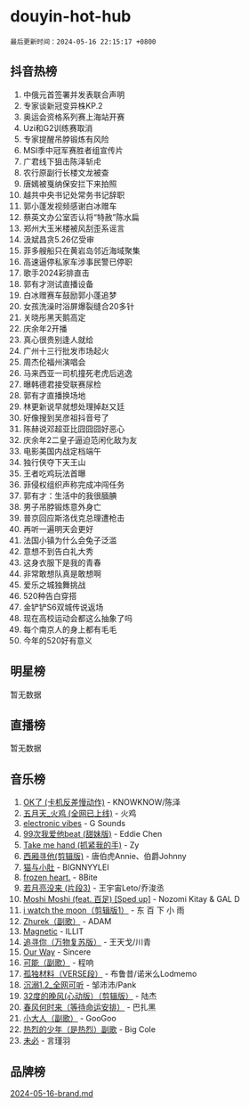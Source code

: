 # douyin-hot-hub

`最后更新时间：2024-05-16 22:15:17 +0800`

## 抖音热榜

1. 中俄元首签署并发表联合声明
1. 专家谈新冠变异株KP.2
1. 奥运会资格系列赛上海站开赛
1. Uzi和G2训练赛取消
1. 专家提醒吊脖锻炼有风险
1. MSI季中冠军赛胜者组宣传片
1. 广君线下狙击陈泽斩虍
1. 农行原副行长楼文龙被查
1. 唐嫣被戛纳保安拦下来拍照
1. 越共中央书记处常务书记辞职
1. 郭小蓬发视频感谢白冰赠车
1. 蔡英文办公室否认将“特赦”陈水扁
1. 郑州大玉米楼被风刮歪系谣言
1. 汲斌昌贪5.26亿受审
1. 菲多艘船只在黄岩岛邻近海域聚集
1. 高速逼停私家车涉事民警已停职
1. 歌手2024彩排直击
1. 郭有才测试直播设备
1. 白冰赠赛车鼓励郭小蓬追梦
1. 女孩洗澡时浴屏爆裂缝合20多针
1. 关晓彤黑天鹅高定
1. 庆余年2开播
1. 真心很贵别逢人就给
1. 广州十三行批发市场起火
1. 周杰伦福州演唱会
1. 马来西亚一司机撞死老虎后逃逸
1. 曝韩德君接受联赛尿检
1. 郭有才直播换场地
1. 林更新说早就想处理掉赵又廷
1. 好像搜到吴彦祖抖音号了
1. 陈赫说邓超亚比囧囧囧好恶心
1. 庆余年2二皇子逼迫范闲化敌为友
1. 电影美国内战定档端午
1. 独行侠夺下天王山
1. 王者吃鸡玩法首曝
1. 菲侵权组织声称完成冲闯任务
1. 郭有才：生活中的我很腼腆
1. 男子吊脖锻炼意外身亡
1. 普京回应斯洛伐克总理遭枪击
1. 再听一遍明天会更好
1. 法国小镇为什么会兔子泛滥
1. 意想不到告白礼大秀
1. 这身衣服下是我的青春
1. 非常敢想队真是敢想啊
1. 爱乐之城独舞挑战
1. 520种告白穿搭
1. 金铲铲S6双城传说返场
1. 现在高校运动会都这么抽象了吗
1. 每个南京人的身上都有毛毛
1. 今年的520好有意义

## 明星榜

暂无数据

## 直播榜

暂无数据

## 音乐榜

1. [OK了 (卡机反差慢动作)](https://sf3-cdn-tos.douyinstatic.com/obj/tos-cn-ve-2774/osXWgLGizaDPmw9B0CIggvCFeIAAebk1YMe8jD) - KNOWKNOW/陈泽
1. [五月天_火鸡 (全网已上线)](https://sf5-hl-cdn-tos.douyinstatic.com/obj/tos-cn-ve-2774/oEtOMSQZstjlJ4nfBEgeqN29IbWjkmDBrFtF2C) - 火鸡
1. [electronic vibes](https://sf5-hl-cdn-tos.douyinstatic.com/obj/tos-cn-ve-2774/oMIpXkYtpBe14gZjOFMCLfhBv1zjK1O3Ztar9Q) - G Sounds
1. [99次我爱他beat (甜妹版)](https://sf5-hl-cdn-tos.douyinstatic.com/obj/tos-cn-ve-2774/ocBPCLaDWFQr2tJdQmEDjGfSYIjegYYPBQZykZ) - Eddie Chen
1. [Take me hand (抓紧我的手)](https://sf5-hl-cdn-tos.douyinstatic.com/obj/tos-cn-ve-2774/os8GB2fDQQmJZTmtomg0gHX5fBACiEgcFgEKYg) - Zy
1. [西厢寻他(剪辑版)](https://sf5-hl-cdn-tos.douyinstatic.com/obj/tos-cn-ve-2774/oUsAVfAQKlRNxEv5qxvIB8o5qmIWUcXbzJKJhw) - 唐伯虎Annie、伯爵Johnny
1. [猫与小肚](https://sf3-cdn-tos.douyinstatic.com/obj/tos-cn-ve-2774/osZeoClMECgK8DYl6VebABgbchEtPYQjZEnRtd) - BIGNNYYLEI
1. [frozen heart.](https://sf27-cdn-tos.douyinstatic.com/obj/tos-cn-ve-2774/oIIWJfyjIACZA9zQMtnJ6hQQhFC4vhCupoRBsO) - 8Bite
1. [若月亮没来 (片段3)](https://sf27-cdn-tos.douyinstatic.com/obj/tos-cn-ve-2774/okfyEUsGW1B1ovJi5JiN9IjvAT2lMwA054GoEB) - 王宇宙Leto/乔浚丞
1. [Moshi Moshi (feat. 百足) [Sped up]](https://sf5-hl-cdn-tos.douyinstatic.com/obj/tos-cn-ve-2774/ocCPFQcXJLeroaIdQLIGAoeeYM3OAUYGDguHXz) - Nozomi Kitay & GAL D
1. [i watch the moon（剪辑版1）](https://sf5-hl-cdn-tos.douyinstatic.com/obj/tos-cn-ve-2774/o0I9mSChzHZANMJIEBfkCQzzg6N5WAcVtqft9P) - 东 百 下 小 雨
1. [Zhurek（副歌）](https://sf5-hl-cdn-tos.douyinstatic.com/obj/tos-cn-ve-2774/ooQm8FBZQDlf0btEYgVpCcSCQfrdJGBEKZYBGS) - ADAM
1. [Magnetic](https://sf5-hl-cdn-tos.douyinstatic.com/obj/tos-cn-ve-2774/oAQCYdBNZfLACGDmVFAsfAtpy32tqErgQ3XgBN) - ILLIT
1. [追寻你（万物复苏版）](https://sf3-cdn-tos.douyinstatic.com/obj/tos-cn-ve-2774/oYeAZJsbjIDit9APmBg8u6uDUQnHmoCf3gbo74) - 王天戈/川青
1. [Our Way](https://sf3-cdn-tos.douyinstatic.com/obj/tos-cn-ve-2774/o8tPEkQgQNCe0DPeFwZzYrbqLlnzBBrYidWkEZ) - Sincere
1. [可能（副歌）](https://sf27-cdn-tos.douyinstatic.com/obj/tos-cn-ve-2774/cde1731888894259b333569393c2fb51) - 程响
1. [孤独材料（VERSE段）](https://sf5-hl-cdn-tos.douyinstatic.com/obj/tos-cn-ve-2774/ocX7glDNHYlwFeYrGQfBZoThtvPWy8tCCEBGKQ) - 布鲁昔/诺米么Lodmemo
1. [沉溺1.2_全网可听](https://sf3-cdn-tos.douyinstatic.com/obj/tos-cn-ve-2774/ok2QoiBqsWAX9McZmWiI9gAB0EzwD4Xj6yfmtH) - 邹沛沛/Pank
1. [32度的晚风(心动版）（剪辑版）](https://sf5-hl-cdn-tos.douyinstatic.com/obj/tos-cn-ve-2774/owNyabsyWdzUulxhoJfK8IBXgp0UMQAHpvGh2B) - 陆杰
1. [春风何时来（等待命运安排）](https://sf3-cdn-tos.douyinstatic.com/obj/tos-cn-ve-2774/oICBNbD3gelMfB4WgiD1KI2jQtXZE2FgHLwtsl) - 巴扎黑
1. [小大人（副歌）](https://sf5-hl-cdn-tos.douyinstatic.com/obj/tos-cn-ve-2774/oIhaDwehWhLFsVIG7QIICLLazDNGJAGg5geeb4) - GooGoo
1. [热烈的少年（是热烈）副歌](https://sf5-hl-cdn-tos.douyinstatic.com/obj/tos-cn-ve-2774/owVNI0CLDAUMtSz6TEYvfFBFL4UDFFhLfgK8fa) - Big Cole
1. [未必](https://sf5-hl-cdn-tos.douyinstatic.com/obj/tos-cn-ve-2774/ogntQMFnKQDZUgTCYuJgfLEtleYZZFxBQqhhFB) - 言瑾羽

## 品牌榜

[2024-05-16-brand.md](2024-05-16-brand.md)
